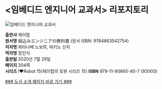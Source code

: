 #  <임베디드 엔지니어 교과서> 리포지토리
![임베디드 엔지니어 교과서](http://image.kyobobook.co.kr/images/book/xlarge/407/x9791190665407.jpg)

**출판사** 제이펍  
**원서명** 組込みエンジニアの教科書 (원서 ISBN: 9784863542754)  
**저자명** 와타나베 노보루, 마키노 신지  
**역자명** 정인식  
**출판일** 2020년 7월 29일  
**페이지** 304쪽  
**시리즈** I♥Robot 15(제이펍의 로봇 시리즈 15)
**ISBN**  979-11-90665-40-7 (93000)

[### 도서 소개 페이지 바로 가기 ###](https://jpub.tistory.com/1066)